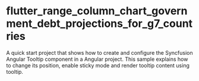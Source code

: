# flutter_range_column_chart_government_debt_projections_for_g7_countries
A quick start project that shows how to create and configure the Syncfusion Angular Tooltip component in a Angular project. This sample explains how to change its position, enable sticky mode and render tooltip content using tooltip.
